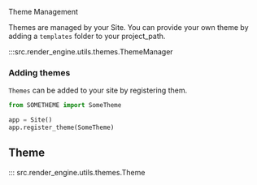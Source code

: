 Theme Management

Themes are managed by your Site. You can provide your own theme by adding a `templates` folder to your project_path.

:::src.render_engine.utils.themes.ThemeManager

### Adding themes

`Themes` can be added to your site by registering them.

```python
from SOMETHEME import SomeTheme

app = Site()
app.register_theme(SomeTheme)
```



## Theme

::: src.render_engine.utils.themes.Theme
